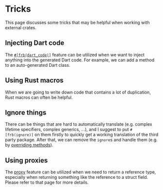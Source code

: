 # Tricks

This page discusses some tricks that may be helpful when working with external crates.

## Injecting Dart code

The [`#[frb(dart_code)]`](../../miscellaneous/dart-code) feature can be utilized when we want to inject anything into the generated Dart code.
For example, we can add a method to an auto-generated Dart class.

## Using Rust macros

When we are going to write down code that contains a lot of duplication,
Rust macros can often be helpful.

## Ignore things

There can be things that are hard to automatically translate (e.g. complex lifetime specifiers, complex generics, ...),
and I suggest to put `#[frb(ignore)]` on them firstly to quickly get a working translation of the third party package.
After that, we can remove the `ignore`s and handle them (e.g. by [overriding methods](override-methods)).

## Using proxies

The [proxy](../../miscellaneous/proxy) feature can be utilized when we need to return a reference type,
especially when returning something like the reference to a struct field.
Please refer to that page for more details.

